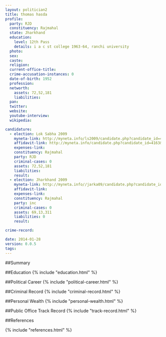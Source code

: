 ```yaml
---
layout: politician2
title: thomas hasda
profile: 
  party: RJD
  constituency: Rajmahal
  state: Jharkhand
  education: 
    level: 12th Pass
    details: i a c st college 1963-64, ranchi university
  photo: 
  sex: 
  caste: 
  religion: 
  current-office-title: 
  crime-accusation-instances: 0
  date-of-birth: 1952
  profession: 
  networth: 
    assets: 72,52,181
    liabilities: 
  pan: 
  twitter: 
  website: 
  youtube-interview: 
  wikipedia: 

candidature: 
  - election: Lok Sabha 2009
    myneta-link: http://myneta.info/ls2009/candidate.php?candidate_id=4163
    affidavit-link: http://myneta.info/candidate.php?candidate_id=4163&scan=original
    expenses-link: 
    constituency: Rajmahal 
    party: RJD
    criminal-cases: 0
    assets: 72,52,181
    liabilities: 
    result:  
  - election: Jharkhand 2009
    myneta-link: http://myneta.info//jarka09/candidate.php?candidate_id=2
    affidavit-link: 
    expenses-link: 
    constituency: Rajmahal 
    party: inc
    criminal-cases: 0
    assets: 69,13,311
    liabilities: 0
    result:  

crime-record: 

date: 2014-01-28
version: 0.0.5
tags: 
---
```

##Summary


##Education
{% include "education.html" %}


##Political Career
{% include "political-career.html" %}


##Criminal Record
{% include "criminal-record.html" %}


##Personal Wealth
{% include "personal-wealth.html" %}


##Public Office Track Record
{% include "track-record.html" %}


##References


{% include "references.html" %}